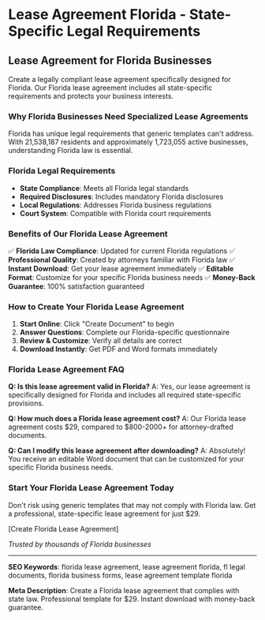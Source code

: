# Lease Agreement Florida - State-Specific Legal Requirements

## Lease Agreement for Florida Businesses

Create a legally compliant lease agreement specifically designed for Florida. Our Florida lease agreement includes all state-specific requirements and protects your business interests.

### Why Florida Businesses Need Specialized Lease Agreements

Florida has unique legal requirements that generic templates can't address. With 21,538,187 residents and approximately 1,723,055 active businesses, understanding Florida law is essential.

### Florida Legal Requirements

- **State Compliance**: Meets all Florida legal standards
- **Required Disclosures**: Includes mandatory Florida disclosures
- **Local Regulations**: Addresses Florida business regulations
- **Court System**: Compatible with Florida court requirements

### Benefits of Our Florida Lease Agreement

✅ **Florida Law Compliance**: Updated for current Florida regulations
✅ **Professional Quality**: Created by attorneys familiar with Florida law
✅ **Instant Download**: Get your lease agreement immediately
✅ **Editable Format**: Customize for your specific Florida business needs
✅ **Money-Back Guarantee**: 100% satisfaction guaranteed

### How to Create Your Florida Lease Agreement

1. **Start Online**: Click "Create Document" to begin
2. **Answer Questions**: Complete our Florida-specific questionnaire
3. **Review & Customize**: Verify all details are correct
4. **Download Instantly**: Get PDF and Word formats immediately

### Florida Lease Agreement FAQ

**Q: Is this lease agreement valid in Florida?**
A: Yes, our lease agreement is specifically designed for Florida and includes all required state-specific provisions.

**Q: How much does a Florida lease agreement cost?**
A: Our Florida lease agreement costs $29, compared to $800-2000+ for attorney-drafted documents.

**Q: Can I modify this lease agreement after downloading?**
A: Absolutely! You receive an editable Word document that can be customized for your specific Florida business needs.

### Start Your Florida Lease Agreement Today

Don't risk using generic templates that may not comply with Florida law. Get a professional, state-specific lease agreement for just $29.

[Create Florida Lease Agreement]

_Trusted by thousands of Florida businesses_

---

**SEO Keywords**: florida lease agreement, lease agreement florida, fl legal documents, florida business forms, lease agreement template florida

**Meta Description**: Create a Florida lease agreement that complies with state law. Professional template for $29. Instant download with money-back guarantee.
